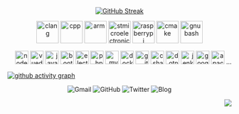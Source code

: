 
<div align="center">
<!--[![GitHub Stats](https://github-readme-stats.vercel.app/api?username=luswdev&show_icons=true&bg_color=30,606c88,3f4c6b&title_color=fff&text_color=fff&icon_color=fff&ring_color=81c8be&hide_border=true)](https://github.com/luswdev)-->
  
[![GitHub Streak](https://github-readme-streak-stats.herokuapp.com/?user=luswdev&background=283044&ring=81c8be&fire=81c8be&currStreakLabel=81c8be&currStreakNum=fff&sideNums=fff&sideLabels=fff&dates=ccc&hide_border=true)](https://github.com/luswdev)

</div>

<p align="center">
  <img height="50" src="https://cdn.simpleicons.org/c/81c8be" title="clang" alt="clang">
  <img height="50" src="https://cdn.simpleicons.org/c++/81c8be" title="cpp" alt="cpp">
  <img height="50" src="https://cdn.simpleicons.org/arm/81c8be" title="arm" alt="arm">
  <img height="50" src="https://cdn.simpleicons.org/stmicroelectronics/81c8be" title="stmicroelectronics" alt="stmicroelectronics">
  <img height="50" src="https://cdn.simpleicons.org/raspberrypi/81c8be" title="raspberrypi" alt="raspberrypi">
  <img height="50" src="https://cdn.simpleicons.org/cmake/81c8be" title="cmake" alt="cmake">
  <img height="50" src="https://cdn.simpleicons.org/gnubash/81c8be" title="gnubash" alt="gnubash">
</p>

<p align="right">
  
  <img height="30" src="https://cdn.simpleicons.org/nodedotjs/283044" title="nodedotjs" alt="nodedotjs">
  <img height="30" src="https://cdn.simpleicons.org/vuedotjs/283044" title="vuedotjs" alt="vuedotjs">
  <img height="30" src="https://cdn.simpleicons.org/javascript/283044" title="javascript" alt="javascript">
  <img height="30" src="https://cdn.simpleicons.org/bootstrap/283044" title="bootstrap" alt="bootstrap">
  <img height="30" src="https://cdn.simpleicons.org/electron/283044" title="electron" alt="electron">
  <img height="30" src="https://cdn.simpleicons.org/php/283044" title="php" alt="php">
  <img height="30" src="https://cdn.simpleicons.org/mysql/283044" title="mysql" alt="mysql">
  <img height="30" src="https://cdn.simpleicons.org/docker/283044" title="docker" alt="docker">
  <img height="30" src="https://cdn.simpleicons.org/git/283044" title="git" alt="git">
  <img height="30" src="https://cdn.simpleicons.org/csharp/283044" title="csharp" alt="csharp">
  <img height="30" src="https://cdn.simpleicons.org/dotnet/283044" title="dotnet" alt="dotnet">
  <img height="30" src="https://cdn.simpleicons.org/jenkins/283044" title="jenkins" alt="jenkins">
  <img height="30" src="https://cdn.simpleicons.org/googleanalytics/283044" title="googleanalytics" alt="googleanalytics">
  <img height="30" src="https://cdn.simpleicons.org/apache/283044" title="apache" alt="apache">
  ...
</p>

[![github activity graph](https://github-readme-activity-graph.vercel.app/graph?username=luswdev&hide_border=true&bg_color=transparent&hide_title=true&line=283044&color=transparent&point=6E8D88)](https://github.com/luswdev)

<p align="center">
  <a style="text-decoration:none" href="mailto:info@lusw.dev">
    <img src="https://img.shields.io/badge/-Gmail-ea4335?style=for-the-badge&logo=gmail&logoColor=white&color=283044" alt="Gmail" />
  </a>
  <a style="text-decoration:none" href="https://github.com/luswdev">
    <img src="https://img.shields.io/badge/-GitHub-181717?style=for-the-badge&logo=github&logoColor=white&color=283044" alt="GitHub" />
  </a>
  <a style="text-decoration:none" href="https://twitter.com/luswdev">
    <img src="https://img.shields.io/badge/-Twitter-1da1f2?style=for-the-badge&logo=twitter&logoColor=white&color=283044" alt="Twitter" />
  </a>  
  <a style="text-decoration:none" href="https://blog.lusw.dev">
    <img src="https://img.shields.io/badge/-Blog-0085A1?style=for-the-badge&logo=googlechrome&logoColor=white&color=283044" alt="Blog" />
  </a>
</p>

<p align="right">
  <img src="https://profile-counter.glitch.me/{luswdev}/count.svg?color=283044" />
</p>


